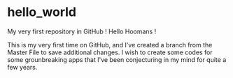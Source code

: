 # hello_world
My very first repository in GitHub !
Hello Hoomans !

This is my very first time on GitHub, and I've created a branch from the Master File to save additional changes. I wish to create some codes for some grounbreaking apps that I've been conjecturing in my mind for quite a few years. 
